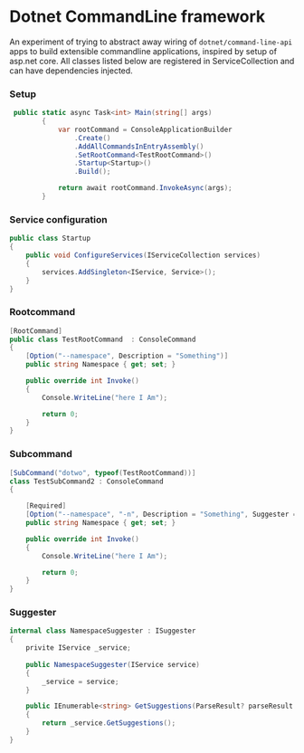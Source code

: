 # Dotnet CommandLine framework
An experiment of trying to abstract away wiring of `dotnet/command-line-api` apps to build extensible commandline applications, inspired by setup of asp.net core. All classes listed below are registered in ServiceCollection and can have dependencies injected.

### Setup
````c#
 public static async Task<int> Main(string[] args)
        {
            var rootCommand = ConsoleApplicationBuilder
                .Create()
                .AddAllCommandsInEntryAssembly()
                .SetRootCommand<TestRootCommand>()
                .Startup<Startup>()
                .Build();

            return await rootCommand.InvokeAsync(args);
        }
````
### Service configuration
````c#
public class Startup
{
    public void ConfigureServices(IServiceCollection services)
    {
        services.AddSingleton<IService, Service>();
    }
}
````


### Rootcommand
````c#
[RootCommand]
public class TestRootCommand  : ConsoleCommand
{
    [Option("--namespace", Description = "Something")]
    public string Namespace { get; set; }

    public override int Invoke()
    {
        Console.WriteLine("here I Am");

        return 0;
    }
}

````

### Subcommand
````c#
[SubCommand("dotwo", typeof(TestRootCommand))]
class TestSubCommand2 : ConsoleCommand
{

    [Required]
    [Option("--namespace", "-n", Description = "Something", Suggester = typeof(NamespaceSuggester))]
    public string Namespace { get; set; }

    public override int Invoke()
    {
        Console.WriteLine("here I Am");

        return 0;
    }
}
````

### Suggester
```c#
internal class NamespaceSuggester : ISuggester
{
    privite IService _service;
    
    public NamespaceSuggester(IService service)
    {
        _service = service;
    }

    public IEnumerable<string> GetSuggestions(ParseResult? parseResult = null, string? textToMatch = null)
    {
        return _service.GetSuggestions();
    }
}
```
